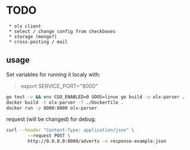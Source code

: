# TODO

     * olx client
     * select / change config from checkboxes
     * storage (mongo?)
     * cross-posting / mail

## usage

Set variables for running it localy with:
> export SERVICE_PORT="8000"

```Bash
go test -v && env CGO_ENABLED=0 GOOS=linux go build -o olx-parser .
docker build -t olx-parser -f ./Dockerfile .
docker run -p 8000:8000 olx-parser
```

request (will be changed) for debug:
```Bash
curl --header "Content-Type: application/json" \                                   52 ↵   dev ●
        --request POST \
        http://0.0.0.0:8000/adverts -o response-example.json
```